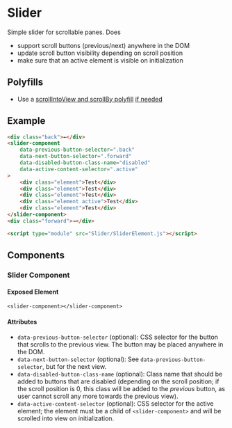 # Slider

Simple slider for scrollable panes. Does
- support scroll buttons (previous/next) anywhere in the DOM
- update scroll button visibility depending on scroll position
- make sure that an active element is visible on initialization

## Polyfills
- Use a [scrollIntoView and scrollBy polyfill](https://github.com/iamdustan/smoothscroll)
[if needed](https://caniuse.com/#feat=scrollintoview)


## Example

````html
<div class="back">←</div>
<slider-component
    data-previous-button-selector=".back"
    data-next-button-selector=".forward"
    data-disabled-button-class-name="disabled"
    data-active-content-selector=".active"
>
    <div class="element">Test</div>
    <div class="element">Test</div>
    <div class="element">Test</div>
    <div class="element active">Test</div>
    <div class="element">Test</div>
</slider-component>
<div class="forward">→</div>

<script type="module" src="Slider/SliderElement.js"></script>
````

## Components

### Slider Component

#### Exposed Element
`<slider-component></slider-component>`

#### Attributes
- `data-previous-button-selector` (optional): CSS selector for the button that scrolls to the
previous view. The button may be placed anywhere in the DOM.
- `data-next-button-selector` (optional): See `data-previous-button-selector`, but for the next
view.
- `data-disabled-button-class-name` (optional): Class name that should be added to buttons that are
disabled (depending on the scroll position; if the scroll position is 0, this class will be added to
the *previous* button, as user cannot scroll any more towards the previous view).
- `data-active-content-selector` (optional): CSS selector for the active element; the element must
be a child of `<slider-component>` and will be scrolled into view on initialization.

